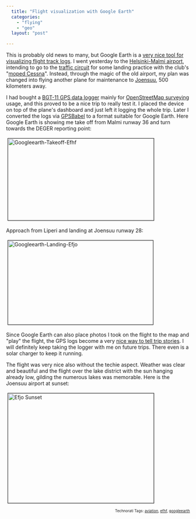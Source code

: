 ```yaml
---
  title: "Flight visualization with Google Earth"
  categories: 
    - "flying"
    - "geo"
  layout: "post"

---
```

This is probably old news to many, but Google Earth is a <a href="http://www.gearthblog.com/blog/archives/2006/04/go_flying_fligh.html">very nice tool for visualizing flight track logs</a>. I went yesterday to the <a href="http://www.pelastamalmi.org/en/index.html">Helsinki-Malmi airport</a>, intending to go to the <a href="http://en.wikipedia.org/wiki/Airfield_traffic_pattern">traffic circuit</a> for some landing practice with the club's "<a href="http://www.airliners.net/open.file/0589331/M/">moped Cessna</a>". Instead, through the magic of the old airport, my plan was changed into flying another plane for maintenance to <a href="http://en.wikipedia.org/wiki/Joensuu">Joensuu</a>, 500 kilometers away.

I had bought a <a href="http://wiki.openstreetmap.org/index.php/GPS_Reviews#NaviGPS_.2F_.28B.29GT-11">BGT-11 GPS data logger</a> mainly for <a href="http://wiki.openstreetmap.org/index.php/Mapper">OpenStreetMap surveying</a> usage, and this proved to be a nice trip to really test it. I placed the device on top of the plane's dashboard and just left it logging the whole trip. Later I converted the logs via <a href="http://www.gpsbabel.org/index.html">GPSBabel</a> to a format suitable for Google Earth. Here Google Earth is showing me take off from Malmi runway 36 and turn towards the DEGER reporting point:

<img src="http://bergie.iki.fi/midcom-serveattachmentguid-88b6111ef1d611dbb679cbe61d931cf61cf6/googleearth-takeoff-efhf.jpg" height="224" width="400" border="1" hspace="4" vspace="4" alt="Googleearth-Takeoff-Efhf" />

Approach from Liperi and landing at Joensuu runway 28:

<img src="http://bergie.iki.fi/midcom-serveattachmentguid-ff878c6cf1d811db8f6adf662f02ee4fee4f/googleearth-landing-efjo.jpg" height="230" width="398" border="1" hspace="4" vspace="4" alt="Googleearth-Landing-Efjo" />

Since Google Earth can also place photos I took on the flight to the map and "play" the flight, the GPS logs become a very <a href="http://www.gearthblog.com/blog/archives/2005/10/manalox_gps_sto.html">nice way to tell trip stories</a>. I will definitely keep taking the logger with me on future trips. There even is a solar charger to keep it running.

The flight was very nice also without the techie aspect. Weather was clear and beautiful and the flight over the lake district with the sun hanging already low, gilding the numerous lakes was memorable. Here is the Joensuu airport at sunset:

<img src="http://bergie.iki.fi/midcom-serveattachmentguid-85b20086f1d611db8b3d67e3e2f024dd24dd/efjo_sunset.jpg" height="300" width="400" border="1" hspace="4" vspace="4" alt="Efjo Sunset" />

<!-- technorati tags start --><p style="text-align:right;font-size:10px;">Technorati Tags: <a href="http://www.technorati.com/tag/aviation" rel="tag">aviation</a>, <a href="http://www.technorati.com/tag/efhf" rel="tag">efhf</a>, <a href="http://www.technorati.com/tag/googleearth" rel="tag">googleearth</a></p><!-- technorati tags end -->